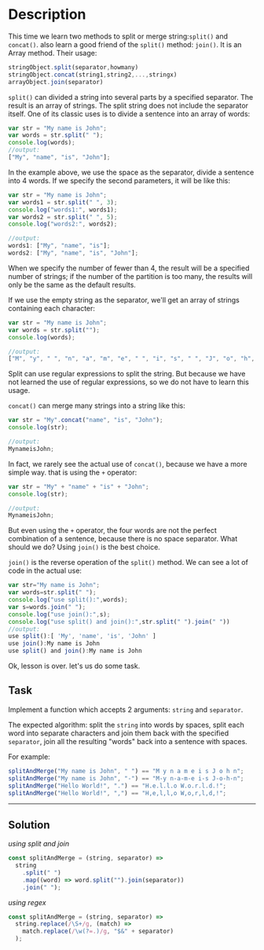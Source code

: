 # Description

This time we learn two methods to split or merge string:`split()` and `concat()`. also learn a good friend of the `split()` method: `join()`. It is an Array method. Their usage:

```js
stringObject.split(separator,howmany)
stringObject.concat(string1,string2,...,stringx)
arrayObject.join(separator)
```

`split()` can divided a string into several parts by a specified separator. The result is an array of strings. The split string does not include the separator itself. One of its classic uses is to divide a sentence into an array of words:

```js
var str = "My name is John";
var words = str.split(" ");
console.log(words);
//output:
["My", "name", "is", "John"];
```

In the example above, we use the space as the separator, divide a sentence into 4 words. If we specify the second parameters, it will be like this:

```js
var str = "My name is John";
var words1 = str.split(" ", 3);
console.log("words1:", words1);
var words2 = str.split(" ", 5);
console.log("words2:", words2);

//output:
words1: ["My", "name", "is"];
words2: ["My", "name", "is", "John"];
```

When we specify the number of fewer than 4, the result will be a specified number of strings; if the number of the partition is too many, the results will only be the same as the default results.

If we use the empty string as the separator, we'll get an array of strings containing each character:

```js
var str = "My name is John";
var words = str.split("");
console.log(words);

//output:
["M", "y", " ", "n", "a", "m", "e", " ", "i", "s", " ", "J", "o", "h", "n"];
```

Split can use regular expressions to split the string. But because we have not learned the use of regular expressions, so we do not have to learn this usage.

`concat()` can merge many strings into a string like this:

```js
var str = "My".concat("name", "is", "John");
console.log(str);

//output:
MynameisJohn;
```

In fact, we rarely see the actual use of `concat()`, because we have a more simple way. that is using the `+` operator:

```js
var str = "My" + "name" + "is" + "John";
console.log(str);

//output:
MynameisJohn;
```

But even using the `+` operator, the four words are not the perfect combination of a sentence, because there is no space separator. What should we do? Using `join()` is the best choice.

`join()` is the reverse operation of the `split()` method. We can see a lot of code in the actual use:

```js
var str="My name is John";
var words=str.split(" ");
console.log("use split():",words);
var s=words.join(" ");
console.log("use join():",s);
console.log("use split() and join():",str.split(" ").join(" "))
//output:
use split():[ 'My', 'name', 'is', 'John' ]
use join():My name is John
use split() and join():My name is John
```

Ok, lesson is over. let's us do some task.

## Task

Implement a function which accepts 2 arguments: `string` and `separator`.

The expected algorithm: split the `string` into words by spaces, split each word into separate characters and join them back with the specified `separator`, join all the resulting "words" back into a sentence with spaces.

For example:

```js
splitAndMerge("My name is John", " ") == "M y n a m e i s J o h n";
splitAndMerge("My name is John", "-") == "M-y n-a-m-e i-s J-o-h-n";
splitAndMerge("Hello World!", ".") == "H.e.l.l.o W.o.r.l.d.!";
splitAndMerge("Hello World!", ",") == "H,e,l,l,o W,o,r,l,d,!";
```

---

## Solution

_using split and join_

```js
const splitAndMerge = (string, separator) =>
  string
    .split(" ")
    .map((word) => word.split("").join(separator))
    .join(" ");
```

_using regex_

```js
const splitAndMerge = (string, separator) =>
  string.replace(/\S+/g, (match) =>
    match.replace(/\w(?=.)/g, "$&" + separator)
  );
```
